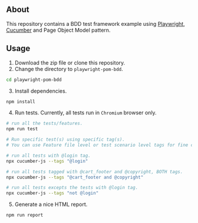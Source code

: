 ## About

This repository contains a BDD test framework example using [Playwright](https://playwright.dev), [Cucumber](https://www.npmjs.com/package/@cucumber/cucumber) and Page Object Model pattern.

## Usage

1. Download the zip file or clone this repository.
2. Change the directory to `playwright-pom-bdd`.

```sh
cd playwright-pom-bdd
```

3. Install dependencies.

```sh
npm install
```

4. Run tests. Currently, all tests run in `Chromium` browser only.

```sh
# run all the tests/features.
npm run test

# Run specific test(s) using specific tag(s).
# You can use Feature file level or test scenario level tags for fine control over execution.

# run all tests with @login tag.
npx cucumber-js --tags "@login"

# run all tests tagged with @cart_footer and @copyright, BOTH tags.
npx cucumber-js --tags "@cart_footer and @copyright"

# run all tests excepts the tests with @login tag.
npx cucumber-js --tags "not @login"
```

5. Generate a nice HTML report.

```sh
npm run report
```
